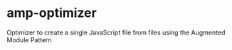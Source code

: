 # amp-optimizer
Optimizer to create a single JavaScript file from files using the Augmented Module Pattern
